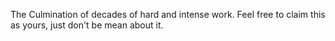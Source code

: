 The Culmination of decades of hard and intense work.
Feel free to claim this as yours, just don't be mean about it.
